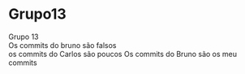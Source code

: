 # Grupo13
Grupo 13  
Os commits do bruno são falsos  
os commits do Carlos são poucos
Os commits do Bruno são os meu commits

